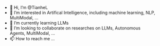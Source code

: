 - 👋 Hi, I’m @TianheL
- 👀 I’m interested in Artifical Intelligence, including machine learning, NLP, MultiModal, ...
- 🌱 I’m currently learning LLMs
- 💞️ I’m looking to collaborate on researches on LLMs, Autonomous Agents, MultiModal, ...
- 📫 How to reach me ...
